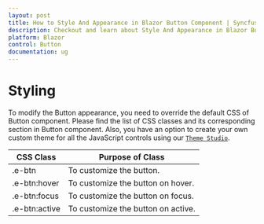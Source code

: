 ```yaml
---
layout: post
title: How to Style And Appearance in Blazor Button Component | Syncfusion
description: Checkout and learn about Style And Appearance in Blazor Button component of Syncfusion, and more details.
platform: Blazor
control: Button
documentation: ug
---
```


# Styling

To modify the Button appearance, you need to override the default CSS of Button component. Please find the list of CSS classes and its corresponding section in Button component. Also, you have an option to create your own custom theme for all the JavaScript controls using our [`Theme Studio`](https://ej2.syncfusion.com/themestudio/?theme=material).

CSS Class | Purpose of Class
-----|-----
|.e-btn|To customize the button.
|.e-btn:hover|To customize the button on hover.
|.e-btn:focus|To customize the button on focus.
|.e-btn:active|To customize the button on active.